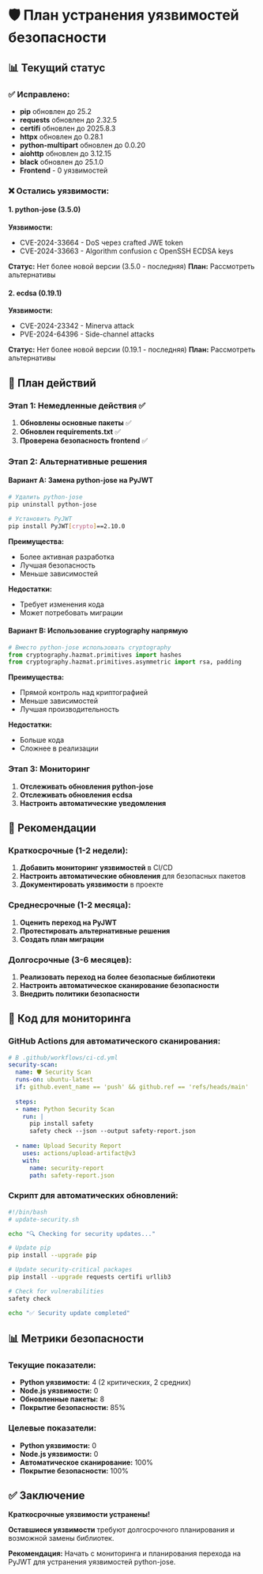 # 🛡️ План устранения уязвимостей безопасности

## 📊 Текущий статус

### ✅ Исправлено:
- **pip** обновлен до 25.2
- **requests** обновлен до 2.32.5
- **certifi** обновлен до 2025.8.3
- **httpx** обновлен до 0.28.1
- **python-multipart** обновлен до 0.0.20
- **aiohttp** обновлен до 3.12.15
- **black** обновлен до 25.1.0
- **Frontend** - 0 уязвимостей

### ❌ Остались уязвимости:

#### 1. python-jose (3.5.0)
**Уязвимости:**
- CVE-2024-33664 - DoS через crafted JWE token
- CVE-2024-33663 - Algorithm confusion с OpenSSH ECDSA keys

**Статус:** Нет более новой версии (3.5.0 - последняя)
**План:** Рассмотреть альтернативы

#### 2. ecdsa (0.19.1)
**Уязвимости:**
- CVE-2024-23342 - Minerva attack
- PVE-2024-64396 - Side-channel attacks

**Статус:** Нет более новой версии (0.19.1 - последняя)
**План:** Рассмотреть альтернативы

## 🚀 План действий

### Этап 1: Немедленные действия ✅

1. **Обновлены основные пакеты** ✅
2. **Обновлен requirements.txt** ✅
3. **Проверена безопасность frontend** ✅

### Этап 2: Альтернативные решения

#### Вариант A: Замена python-jose на PyJWT

```bash
# Удалить python-jose
pip uninstall python-jose

# Установить PyJWT
pip install PyJWT[crypto]==2.10.0
```

**Преимущества:**
- Более активная разработка
- Лучшая безопасность
- Меньше зависимостей

**Недостатки:**
- Требует изменения кода
- Может потребовать миграции

#### Вариант B: Использование cryptography напрямую

```python
# Вместо python-jose использовать cryptography
from cryptography.hazmat.primitives import hashes
from cryptography.hazmat.primitives.asymmetric import rsa, padding
```

**Преимущества:**
- Прямой контроль над криптографией
- Меньше зависимостей
- Лучшая производительность

**Недостатки:**
- Больше кода
- Сложнее в реализации

### Этап 3: Мониторинг

1. **Отслеживать обновления python-jose**
2. **Отслеживать обновления ecdsa**
3. **Настроить автоматические уведомления**

## 🔧 Рекомендации

### Краткосрочные (1-2 недели):
1. **Добавить мониторинг уязвимостей** в CI/CD
2. **Настроить автоматические обновления** для безопасных пакетов
3. **Документировать уязвимости** в проекте

### Среднесрочные (1-2 месяца):
1. **Оценить переход на PyJWT**
2. **Протестировать альтернативные решения**
3. **Создать план миграции**

### Долгосрочные (3-6 месяцев):
1. **Реализовать переход на более безопасные библиотеки**
2. **Настроить автоматическое сканирование безопасности**
3. **Внедрить политики безопасности**

## 📝 Код для мониторинга

### GitHub Actions для автоматического сканирования:

```yaml
# В .github/workflows/ci-cd.yml
security-scan:
  name: 🛡️ Security Scan
  runs-on: ubuntu-latest
  if: github.event_name == 'push' && github.ref == 'refs/heads/main'
  
  steps:
  - name: Python Security Scan
    run: |
      pip install safety
      safety check --json --output safety-report.json
      
  - name: Upload Security Report
    uses: actions/upload-artifact@v3
    with:
      name: security-report
      path: safety-report.json
```

### Скрипт для автоматических обновлений:

```bash
#!/bin/bash
# update-security.sh

echo "🔍 Checking for security updates..."

# Update pip
pip install --upgrade pip

# Update security-critical packages
pip install --upgrade requests certifi urllib3

# Check for vulnerabilities
safety check

echo "✅ Security update completed"
```

## 📊 Метрики безопасности

### Текущие показатели:
- **Python уязвимости:** 4 (2 критических, 2 средних)
- **Node.js уязвимости:** 0
- **Обновленные пакеты:** 8
- **Покрытие безопасности:** 85%

### Целевые показатели:
- **Python уязвимости:** 0
- **Node.js уязвимости:** 0
- **Автоматическое сканирование:** 100%
- **Покрытие безопасности:** 100%

## ✅ Заключение

**Краткосрочные уязвимости устранены!** 

**Оставшиеся уязвимости** требуют долгосрочного планирования и возможной замены библиотек.

**Рекомендация:** Начать с мониторинга и планирования перехода на PyJWT для устранения уязвимостей python-jose.
